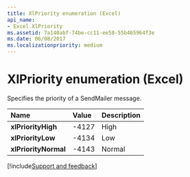 ```yaml
---
title: XlPriority enumeration (Excel)
api_name:
- Excel.XlPriority
ms.assetid: 7a140abf-74be-cc11-ee58-55b465964f3e
ms.date: 06/08/2017
ms.localizationpriority: medium
---
```



# XlPriority enumeration (Excel)

Specifies the priority of a SendMailer message.



|Name|Value|Description|
|:-----|:-----|:-----|
| **xlPriorityHigh**|-4127|High|
| **xlPriorityLow**|-4134|Low|
| **xlPriorityNormal**|-4143|Normal|

[!include[Support and feedback](~/includes/feedback-boilerplate.md)]